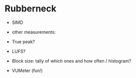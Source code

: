 # Rubberneck

-	SIMD

-	other measurements:
  -	True peak?
  -	LUFS?
  -	Block size: tally of which ones and how often / histogram?

-	VUMeter (fun!)
